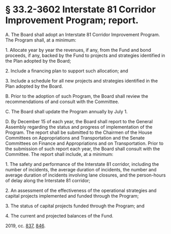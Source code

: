 # § 33.2-3602 Interstate 81 Corridor Improvement Program; report.

<p>A. The Board shall adopt an Interstate 81 Corridor Improvement Program. The Program shall, at a minimum:</p><p>1. Allocate year by year the revenues, if any, from the Fund and bond proceeds, if any, backed by the Fund to projects and strategies identified in the Plan adopted by the Board;</p><p>2. Include a financing plan to support such allocation; and</p><p>3. Include a schedule for all new projects and strategies identified in the Plan adopted by the Board.</p><p>B. Prior to the adoption of such Program, the Board shall review the recommendations of and consult with the Committee.</p><p>C. The Board shall update the Program annually by July 1.</p><p>D. By December 15 of each year, the Board shall report to the General Assembly regarding the status and progress of implementation of the Program. The report shall be submitted to the Chairmen of the House Committees on Appropriations and Transportation and the Senate Committees on Finance and Appropriations and on Transportation. Prior to the submission of such report each year, the Board shall consult with the Committee. The report shall include, at a minimum:</p><p>1. The safety and performance of the Interstate 81 corridor, including the number of incidents, the average duration of incidents, the number and average duration of incidents involving lane closures, and the person-hours of delay along the Interstate 81 corridor;</p><p>2. An assessment of the effectiveness of the operational strategies and capital projects implemented and funded through the Program;</p><p>3. The status of capital projects funded through the Program; and</p><p>4. The current and projected balances of the Fund.</p><p>2019, cc. <a href='http://lis.virginia.gov/cgi-bin/legp604.exe?191+ful+CHAP0837'>837</a>, <a href='http://lis.virginia.gov/cgi-bin/legp604.exe?191+ful+CHAP0846'>846</a>.</p>